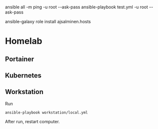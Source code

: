 ansible all -m ping -u root --ask-pass
ansible-playbook test.yml -u root --ask-pass


ansible-galaxy role install ajsalminen.hosts

# Homelab


## Portainer

## Kubernetes

## Workstation

Run

```
ansible-playbook workstation/local.yml
```
After run, restart computer.
